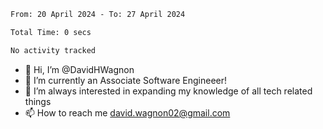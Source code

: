 <!--START_SECTION:waka-->

```txt
From: 20 April 2024 - To: 27 April 2024

Total Time: 0 secs

No activity tracked
```

<!--END_SECTION:waka-->

- 👋 Hi, I’m @DavidHWagnon
- 👀 I’m currently an Associate Software Engineeer!
- 🌱 I’m always interested in expanding my knowledge of all tech related things
- 📫 How to reach me david.wagnon02@gmail.com

<!---
DavidHWagnon/DavidHWagnon is a ✨ special ✨ repository because its `README.md` (this file) appears on your GitHub profile.
You can click the Preview link to take a look at your changes.
--->
